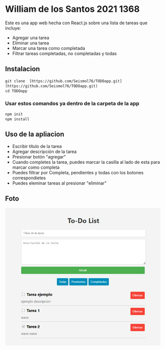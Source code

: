 # William de los Santos 2021 1368

Este es una app web hecha con React.js sobre una lista de tareas que incluye:

 - Agregar una tarea
 - Eliminar una tarea
 - Marcar una tarea como completada
 - Filtrar tareas completadas, no completadas y todas

## Instalacion
	git clone  [https://github.com/Seismol76/TODOapp.git](https://github.com/Seismol76/TODOapp.git)  
	cd TODOapp
### Usar estos comandos ya dentro de la carpeta de la app
	npm init 
	npm install

 
## Uso de la apliacion
 - Escribir título de la tarea
 - Agregar descripción de la tarea
 - Presionar botón "agregar"
 - Cuando completes la tarea, puedes marcar la casilla al lado de esta para marcar como completa
 - Puedes filtrar por Completa, pendientes y todas con los botones correspondietes 
 - Puedes eleminar tareas al presionar "eliminar"

## Foto


![image](https://github.com/Seismol76/TODOapp/blob/master/Todofoto.png)






